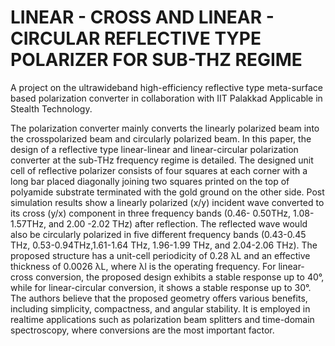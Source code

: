 # LINEAR - CROSS AND LINEAR - CIRCULAR REFLECTIVE TYPE POLARIZER FOR SUB-THZ REGIME

A project on the ultrawideband high-efficiency reflective type meta-surface based polarization converter in collaboration with IIT Palakkad
Applicable in Stealth Technology.

The polarization converter mainly converts the linearly polarized beam into the crosspolarized beam and circularly polarized beam. In this paper, the design of a reflective type
linear-linear and linear-circular polarization converter at the sub-THz frequency regime is
detailed. The designed unit cell of reflective polarizer consists of four squares at each
corner with a long bar placed diagonally joining two squares printed on the top of
polyamide substrate terminated with the gold ground on the other side. Post simulation
results show a linearly polarized (x/y) incident wave converted to its cross (y/x) component
in three frequency bands (0.46- 0.50THz, 1.08- 1.57THz, and 2.00 -2.02 THz) after
reflection. The reflected wave would also be circularly polarized in five different frequency
bands (0.43-0.45 THz, 0.53-0.94THz,1.61-1.64 THz, 1.96-1.99 THz, and 2.04-2.06 THz).
The proposed structure has a unit-cell periodicity of 0.28 λL and an effective thickness of
0.0026 λL, where λl is the operating frequency. For linear-cross conversion, the proposed
design exhibits a stable response up to 40°, while for linear-circular conversion, it shows a
stable response up to 30°. The authors believe that the proposed geometry offers various
benefits, including simplicity, compactness, and angular stability. It is employed in realtime applications such as polarization beam splitters and time-domain spectroscopy, where
conversions are the most important factor.
